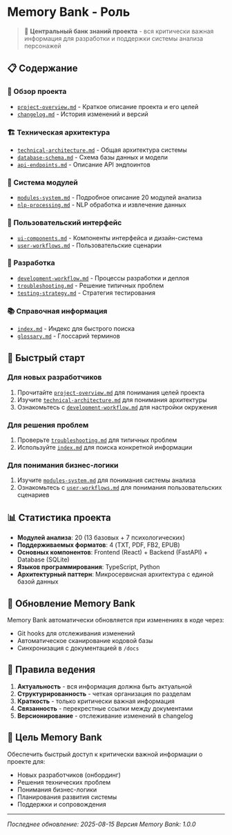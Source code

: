 # Memory Bank - Роль

> 🧠 **Центральный банк знаний проекта** - вся критически важная информация для разработки и поддержки системы анализа персонажей

## 📋 Содержание

### 🎯 Обзор проекта
- [`project-overview.md`](project-overview.md) - Краткое описание проекта и его целей
- [`changelog.md`](changelog.md) - История изменений и версий

### 🏗️ Техническая архитектура
- [`technical-architecture.md`](technical-architecture.md) - Общая архитектура системы
- [`database-schema.md`](database-schema.md) - Схема базы данных и модели
- [`api-endpoints.md`](api-endpoints.md) - Описание API эндпоинтов

### 🧠 Система модулей
- [`modules-system.md`](modules-system.md) - Подробное описание 20 модулей анализа
- [`nlp-processing.md`](nlp-processing.md) - NLP обработка и извлечение данных

### 🎨 Пользовательский интерфейс
- [`ui-components.md`](ui-components.md) - Компоненты интерфейса и дизайн-система
- [`user-workflows.md`](user-workflows.md) - Пользовательские сценарии

### 🔧 Разработка
- [`development-workflow.md`](development-workflow.md) - Процессы разработки и деплоя
- [`troubleshooting.md`](troubleshooting.md) - Решение типичных проблем
- [`testing-strategy.md`](testing-strategy.md) - Стратегия тестирования

### 📚 Справочная информация
- [`index.md`](index.md) - Индекс для быстрого поиска
- [`glossary.md`](glossary.md) - Глоссарий терминов

## 🚀 Быстрый старт

### Для новых разработчиков
1. Прочитайте [`project-overview.md`](project-overview.md) для понимания целей проекта
2. Изучите [`technical-architecture.md`](technical-architecture.md) для понимания архитектуры
3. Ознакомьтесь с [`development-workflow.md`](development-workflow.md) для настройки окружения

### Для решения проблем
1. Проверьте [`troubleshooting.md`](troubleshooting.md) для типичных проблем
2. Используйте [`index.md`](index.md) для поиска конкретной информации

### Для понимания бизнес-логики
1. Изучите [`modules-system.md`](modules-system.md) для понимания системы анализа
2. Ознакомьтесь с [`user-workflows.md`](user-workflows.md) для понимания пользовательских сценариев

## 📊 Статистика проекта

- **Модулей анализа**: 20 (13 базовых + 7 психологических)
- **Поддерживаемых форматов**: 4 (TXT, PDF, FB2, EPUB)
- **Основных компонентов**: Frontend (React) + Backend (FastAPI) + Database (SQLite)
- **Языков программирования**: TypeScript, Python
- **Архитектурный паттерн**: Микросервисная архитектура с единой базой данных

## 🔄 Обновление Memory Bank

Memory Bank автоматически обновляется при изменениях в коде через:
- Git hooks для отслеживания изменений
- Автоматическое сканирование кодовой базы
- Синхронизация с документацией в `/docs`

## 📝 Правила ведения

1. **Актуальность** - вся информация должна быть актуальной
2. **Структурированность** - четкая организация по разделам
3. **Краткость** - только критически важная информация
4. **Связанность** - перекрестные ссылки между документами
5. **Версионирование** - отслеживание изменений в changelog

## 🎯 Цель Memory Bank

Обеспечить быстрый доступ к критически важной информации о проекте для:
- Новых разработчиков (онбординг)
- Решения технических проблем
- Понимания бизнес-логики
- Планирования развития системы
- Поддержки и сопровождения

---

*Последнее обновление: 2025-08-15*
*Версия Memory Bank: 1.0.0*
